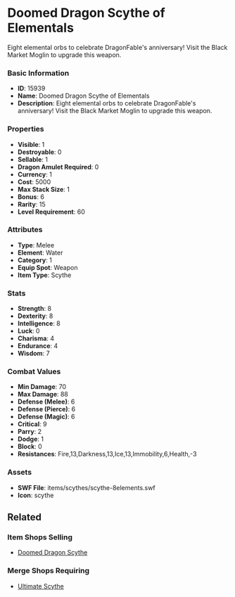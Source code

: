 # Doomed Dragon Scythe of Elementals

Eight elemental orbs to celebrate DragonFable's anniversary! Visit the Black Market Moglin to upgrade this weapon.

### Basic Information

- **ID**: 15939
- **Name**: Doomed Dragon Scythe of Elementals
- **Description**: Eight elemental orbs to celebrate DragonFable&#039;s anniversary! Visit the Black Market Moglin to upgrade this weapon.

### Properties

- **Visible**: 1
- **Destroyable**: 0
- **Sellable**: 1
- **Dragon Amulet Required**: 0
- **Currency**: 1
- **Cost**: 5000
- **Max Stack Size**: 1
- **Bonus**: 6
- **Rarity**: 15
- **Level Requirement**: 60

### Attributes

- **Type**: Melee
- **Element**: Water
- **Category**: 1
- **Equip Spot**: Weapon
- **Item Type**: Scythe

### Stats

- **Strength**: 8
- **Dexterity**: 8
- **Intelligence**: 8
- **Luck**: 0
- **Charisma**: 4
- **Endurance**: 4
- **Wisdom**: 7

### Combat Values

- **Min Damage**: 70
- **Max Damage**: 88
- **Defense (Melee)**: 6
- **Defense (Pierce)**: 6
- **Defense (Magic)**: 6
- **Critical**: 9
- **Parry**: 2
- **Dodge**: 1
- **Block**: 0
- **Resistances**: Fire,13,Darkness,13,Ice,13,Immobility,6,Health,-3

### Assets

- **SWF File**: items/scythes/scythe-8elements.swf
- **Icon**: scythe

## Related

### Item Shops Selling

- [Doomed Dragon Scythe](../item-shops/505-doomed-dragon-scythe.md)

### Merge Shops Requiring

- [Ultimate Scythe](../merge-shops/140-ultimate-scythe.md)

